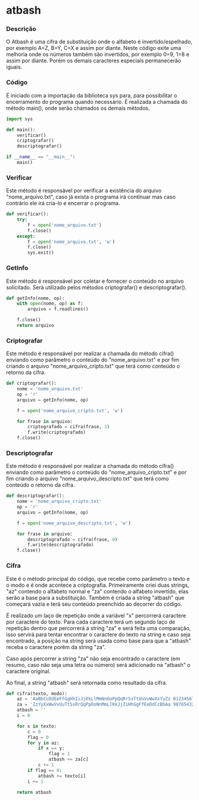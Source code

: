 # atbash

<h3>Descrição</h3>
O Atbash é uma cifra de substituição onde o alfabeto é invertido/espelhado, por exemplo A=Z, B=Y, C=X e assim por diante. Neste código exite uma melhoria onde os números também são invertidos, por exemplo 0=9, 1=8 e assim por diante. Porém os demais caracteres especiais permanecerão iguais.

<h3>Código</h3>
É iniciado com a importação da biblioteca sys para, para possibilitar o encerramento do programa quando necessário. É realizada a chamada do método main(), onde serão chamados os demais métodos.

```py
import sys
```

```py
def main():
    verificar()
    criptografar()
    descriptografar()

if __name__ == "__main__":
    main()
```

<h3>Verificar</h3>
Este método é responsável por verificar a existência do arquivo "nome_arquivo.txt", caso já exista o programa irá continuar mas caso contrário ele irá cria-lo e encerrar o programa.

```py
def verificar():
    try:
        f = open('nome_arquivo.txt')
        f.close()
    except:
        f = open('nome_arquivo.txt', 'w')
        f.close()
        sys.exit()
```

<h3>GetInfo</h3>
Este método é responsável por coletar e fornecer o conteúdo no arquivo solicitado. Será utilizado pelos métodos criptografar() e descriptografar().

```py
def getInfo(nome, op):
    with open(nome, op) as f:
        arquivo = f.readlines()

    f.close()
    return arquivo
```

<h3>Criptografar</h3>
Este método é responsável por realizar a chamada do método cifra() enviando como parâmetro o conteúdo do "nome_arquivo.txt" e por fim criando o arquivo "nome_arquivo_cripto.txt" que terá como conteúdo o retorno da cifra.

```py
def criptografar():
    nome = 'nome_arquivo.txt'
    op = 'r'
    arquivo = getInfo(nome, op)

    f = open('nome_arquivo_cripto.txt', 'w')

    for frase in arquivo:
        criptografado = cifra(frase, 1)
        f.write(criptografado)
    f.close()
```

<h3>Descriptografar</h3>
Este método é responsável por realizar a chamada do método cifra() enviando como parâmetro o conteúdo do "nome_arquivo_cripto.txt" e por fim criando o arquivo "nome_arquivo_descripto.txt" que terá como conteúdo o retorno da cifra.

```py
def descriptografar():
    nome = 'nome_arquivo_cripto.txt'
    op = 'r'
    arquivo = getInfo(nome, op)

    f = open('nome_arquivo_descripto.txt', 'w')

    for frase in arquivo:
        descriptografado = cifra(frase, 0)
        f.write(descriptografado)
    f.close()
```

<h3>Cifra</h3>

Este é o método principal do código, que recebe como parâmetro o texto e o modo e é onde acontece a criptografia. Primeiramente criei duas strings, "az" contendo o alfabeto normal e "za" contendo o alfabeto invertido, elas serão a base para a substituição. Também é criada a string "atbash" que começará vazia e terá seu conteúdo preenchido ao decorrer do código.

É realizado um laço de repetição onde a variável "x" percorrerá caractere por caractere do texto. Para cada caractere terá um segundo laço de repetição dentro que percorrerá a string "za" e será feita uma comparação, isso servirá para tentar encontrar o caractere do texto na string e caso seja encontrado, a posição na string será usada como base para que a "atbash" receba o caractere porém da string "za".

Caso após percorrer a string "za" não seja encontrado o caractere (em resumo, caso não seja uma letra ou número) será adicionado na "atbash" o caractere original.

Ao final, a string "atbash" será retornada como resultado da cifra.

```py
def cifra(texto, modo):
    az = 'AaBbCcDdEeFfGgHhIiJjKkLlMmNnOoPpQqRrSsTtUuVvWwXxYyZz 0123456789'
    za = 'ZzYyXxWwVvUuTtSsRrQqPpOoNnMmLlKkJjIiHhGgFfEeDdCcBbAa 9876543210'
    atbash = ''
    i = 0

    for x in texto:
        c = 0
        flag = 0
        for y in az:
            if x == y:
                flag = 1
                atbash += za[c]
            c += 1
        if flag == 0:
            atbash += texto[i]
        i += 1
            
    return atbash
```
